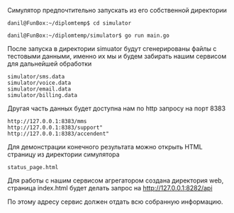 Симулятор предпочтительно запускать из его собственной директории

```
danil@FunBox:~/diplomtemp$ cd simulator

danil@FunBox:~/diplomtemp/simulator$ go run main.go
```

После запуска в директории simuator будут сгенерированы файлы с тестовыми данными, именно их мы и будем забирать нашим сервисом для дальнейшей обработки

```
simulator/sms.data
simulator/voice.data
simulator/email.data
simulator/billing.data
```

Другая часть данных будет доступна нам по http запросу на порт 8383

```
http://127.0.0.1:8383/mms
http://127.0.0.1:8383/support"
http://127.0.0.1:8383/accendent"
```

Для демонстрации конечного результата можно открыть HTML страницу из директории симулятора

```
status_page.html
```

Для работы с нашим сервисом агрегатором создана директория web, страница index.html будет делать запрос на http://127.0.0.1:8282/api

По этому адресу сервис должен отдать всю собранную информацию.
